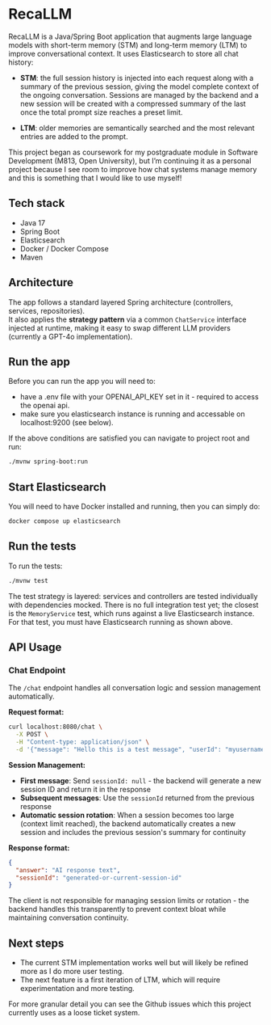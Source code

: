 # RecaLLM

RecaLLM is a Java/Spring Boot application that augments large language models with short-term memory (STM) and long-term memory (LTM) to improve conversational context. It uses Elasticsearch to store all chat history:  

- **STM**: the full session history is injected into each request along with a summary of the previous session, giving the model complete context of the ongoing conversation. Sessions are managed by the backend and a new session will be created with a compressed summary of the last once the total prompt size reaches a preset limit.

- **LTM**: older memories are semantically searched and the most relevant entries are added to the prompt.

This project began as coursework for my postgraduate module in Software Development (M813, Open University), but I’m continuing it as a personal project because I see room to improve how chat systems manage memory and this is something that I would like to use myself!

## Tech stack

- Java 17  
- Spring Boot  
- Elasticsearch  
- Docker / Docker Compose  
- Maven

## Architecture

The app follows a standard layered Spring architecture (controllers, services, repositories).  
It also applies the **strategy pattern** via a common `ChatService` interface injected at runtime, making it easy to swap different LLM providers (currently a GPT-4o implementation).

## Run the app

Before you can run the app you will need to:
- have a .env file with your OPENAI_API_KEY set in it - required to access the openai api.
- make sure you elasticsearch instance is running and accessable on localhost:9200 (see below).

If the above conditions are satisfied you can navigate to project root and run:

```bash
./mvnw spring-boot:run
```

## Start Elasticsearch

You will need to have Docker installed and running, then you can simply do:

```bash
docker compose up elasticsearch
```

## Run the tests

To run the tests:

```bash
./mvnw test
```

The test strategy is layered: services and controllers are tested individually with dependencies mocked. There is no full integration test yet; the closest is the `MemoryService` test, which runs against a live Elasticsearch instance. For that test, you must have Elasticsearch running as shown above.

## API Usage

### Chat Endpoint

The `/chat` endpoint handles all conversation logic and session management automatically. 

**Request format:**
```bash
curl localhost:8080/chat \
  -X POST \
  -H "Content-type: application/json" \
  -d '{"message": "Hello this is a test message", "userId": "myusername", "sessionId": null}'
```

**Session Management:**
- **First message**: Send `sessionId: null` - the backend will generate a new session ID and return it in the response
- **Subsequent messages**: Use the `sessionId` returned from the previous response
- **Automatic session rotation**: When a session becomes too large (context limit reached), the backend automatically creates a new session and includes the previous session's summary for continuity

**Response format:**
```json
{
  "answer": "AI response text",
  "sessionId": "generated-or-current-session-id"
}
```

The client is not responsible for managing session limits or rotation - the backend handles this transparently to prevent context bloat while maintaining conversation continuity.

## Next steps

- The current STM implementation works well but will likely be refined more as I do more user testing.
- The next feature is a first iteration of LTM, which will require experimentation and more testing.

For more granular detail you can see the Github issues which this project currently uses  as a loose ticket system.

